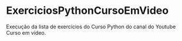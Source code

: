# ExerciciosPythonCursoEmVideo
Execução da lista de exercícios do Curso Python do canal do Youtube Curso em vídeo.
